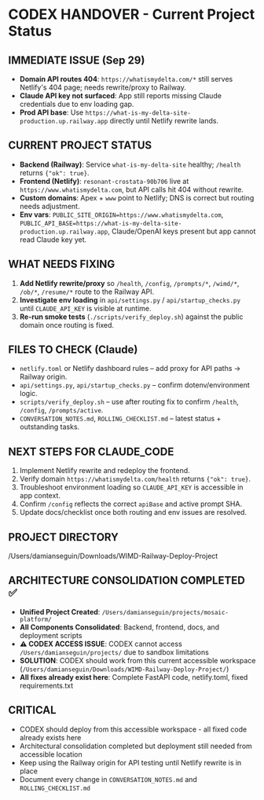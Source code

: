 # CODEX HANDOVER - Current Project Status

## IMMEDIATE ISSUE (Sep 29)
- **Domain API routes 404**: `https://whatismydelta.com/*` still serves Netlify's 404 page; needs rewrite/proxy to Railway.
- **Claude API key not surfaced**: App still reports missing Claude credentials due to env loading gap.
- **Prod API base**: Use `https://what-is-my-delta-site-production.up.railway.app` directly until Netlify rewrite lands.

## CURRENT PROJECT STATUS
- **Backend (Railway)**: Service `what-is-my-delta-site` healthy; `/health` returns `{"ok": true}`.
- **Frontend (Netlify)**: `resonant-crostata-90b706` live at `https://www.whatismydelta.com`, but API calls hit 404 without rewrite.
- **Custom domains**: Apex + `www` point to Netlify; DNS is correct but routing needs adjustment.
- **Env vars**: `PUBLIC_SITE_ORIGIN=https://www.whatismydelta.com`, `PUBLIC_API_BASE=https://what-is-my-delta-site-production.up.railway.app`, Claude/OpenAI keys present but app cannot read Claude key yet.

## WHAT NEEDS FIXING
1. **Add Netlify rewrite/proxy** so `/health`, `/config`, `/prompts/*`, `/wimd/*`, `/ob/*`, `/resume/*` route to the Railway API.
2. **Investigate env loading** in `api/settings.py` / `api/startup_checks.py` until `CLAUDE_API_KEY` is visible at runtime.
3. **Re-run smoke tests** (`./scripts/verify_deploy.sh`) against the public domain once routing is fixed.

## FILES TO CHECK (Claude)
- `netlify.toml` or Netlify dashboard rules – add proxy for API paths → Railway origin.
- `api/settings.py`, `api/startup_checks.py` – confirm dotenv/environment logic.
- `scripts/verify_deploy.sh` – use after routing fix to confirm `/health`, `/config`, `/prompts/active`.
- `CONVERSATION_NOTES.md`, `ROLLING_CHECKLIST.md` – latest status + outstanding tasks.

## NEXT STEPS FOR CLAUDE_CODE
1. Implement Netlify rewrite and redeploy the frontend.
2. Verify domain `https://whatismydelta.com/health` returns `{"ok": true}`.
3. Troubleshoot environment loading so `CLAUDE_API_KEY` is accessible in app context.
4. Confirm `/config` reflects the correct `apiBase` and active prompt SHA.
5. Update docs/checklist once both routing and env issues are resolved.

## PROJECT DIRECTORY
/Users/damianseguin/Downloads/WIMD-Railway-Deploy-Project

## ARCHITECTURE CONSOLIDATION COMPLETED ✅
- **Unified Project Created**: `/Users/damianseguin/projects/mosaic-platform/`
- **All Components Consolidated**: Backend, frontend, docs, and deployment scripts
- **⚠️ CODEX ACCESS ISSUE**: CODEX cannot access `/Users/damianseguin/projects/` due to sandbox limitations
- **SOLUTION**: CODEX should work from this current accessible workspace (`/Users/damianseguin/Downloads/WIMD-Railway-Deploy-Project/`)
- **All fixes already exist here**: Complete FastAPI code, netlify.toml, fixed requirements.txt

## CRITICAL
- CODEX should deploy from this accessible workspace - all fixed code already exists here
- Architectural consolidation completed but deployment still needed from accessible location
- Keep using the Railway origin for API testing until Netlify rewrite is in place
- Document every change in `CONVERSATION_NOTES.md` and `ROLLING_CHECKLIST.md`





